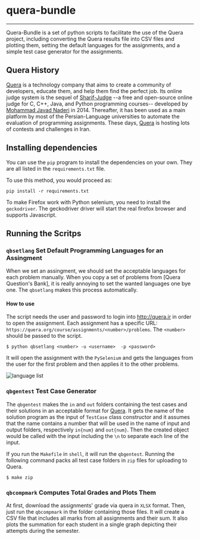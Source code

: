 # quera-bundle
---
Quera-Bundle is a set of python scripts to facilitate the use of the Quera project, including converting the Quera results file into CSV files and plotting them, setting the default languages for the assignments, and a simple test case generator for the assignments.

## Quera History
[Quera](http://quera.ir) is a technology company that aims to create a community of developers, educate them, and help them find the perfect job. Its online judge system is the sequel of [Sharif-Judge](https://github.com/mjnaderi/Sharif-Judge) --a free and open-source online judge for C, C++, Java, and Python programming courses-- developed by [Mohammad Javad Naderi](https://github.com/mjnaderi) in 2014. Thereafter, it has been used as a 
main platform by most of the Persian-Language universities to automate the evaluation of programming assignments. 
These days, [Quera](http://quera.ir) is hosting lots of contests and challenges in Iran.


## Installing dependencies

You can use the `pip` program to install the dependencies on your own. They are all listed in the `requirements.txt` file.

To use this method, you would proceed as:

```pip install -r requirements.txt```

To make Firefox work with Python selenium, you need to install the `geckodriver`. The geckodriver driver will start the real firefox browser and supports Javascript.


## Running the Scritps

### `qbsetlang` Set Default Programming Languages for an Assingment

When we set an assingment, we should set the acceptable languages for each problem manually. When you copy a set of problems from [Quera Question's Bank], it is really annoying to set the wanted languages one bye one. The `qbsetlang` makes this process automatically.

#### How to use

The script needs the user and password to login into http://quera.ir in order to open the assignment. Each assignment has a specific URL: `https://quera.org/course/assignments/<number>/problems`. The `<number>` should be passed to the script. 

```$ python qbsetlang <number> -u <username>  -p <password>```

It will open the assignment with the `PySelenium` and gets the languages from the user for the first problem and then applies it to the other problems. 

<img src="images/setlang.png" alt="language list"/>

### `qbgentest` Test Case Generator

The `qbgentest` makes the `in` and `out` folders containing the test cases and their solutions in an acceptable format for [Quera](http://quera.ir). It gets the name of the solution program as the input of `TestCase` class constructor and it assumes that the name contains a number that will be used in the name of input and output folders, respectively `in{num}` and `out{num}`. Then the created object would be called with the input including the `\n` to separate each line of the input.

If you run the `Makefile` in `shell`, it will run the `qbgentest`. 
Running the following command packs all test case folders in `zip` files for uploading to Quera.

```$ make zip```

### `qbcompmark` Computes Total Grades and Plots Them

At first, download the assignments' grade via quera in `XLSX` format. Then, just run the `qbcompmark` in the folder containing those files. It will create a CSV file that includes all marks from all assignments and their sum. It also plots the summation for each student in a single graph depicting their attempts during the semester. 
